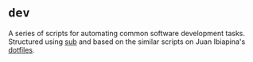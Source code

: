 # `dev`

A series of scripts for automating common software development tasks.
Structured using [sub](https://github.com/juanibiapina/sub) and based on the similar scripts on Juan Ibiapina's [dotfiles](https://github.com/juanibiapina/dotfiles).
